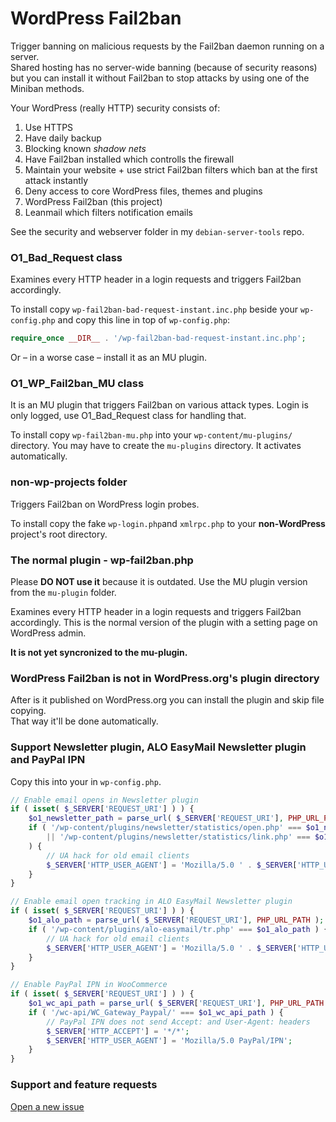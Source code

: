 # WordPress Fail2ban

Trigger banning on malicious requests by the Fail2ban daemon running on a server.  
Shared hosting has no server-wide banning (because of security reasons)
but you can install it without Fail2ban to stop attacks by using one of the Miniban methods.

Your WordPress (really HTTP) security consists of:

1. Use HTTPS
1. Have daily backup
1. Blocking known *shadow nets*
1. Have Fail2ban installed which controlls the firewall
1. Maintain your website + use strict Fail2ban filters which ban at the first attack instantly
1. Deny access to core WordPress files, themes and plugins
1. WordPress Fail2ban (this project)
1. Leanmail which filters notification emails

See the security and webserver folder in my `debian-server-tools` repo.

### O1_Bad_Request class

Examines every HTTP header in a login requests and triggers Fail2ban accordingly.

To install copy `wp-fail2ban-bad-request-instant.inc.php`
beside your `wp-config.php` and copy this line in top of `wp-config.php`:

```php
require_once __DIR__ . '/wp-fail2ban-bad-request-instant.inc.php';
```

Or – in a worse case – install it as an MU plugin.

### O1_WP_Fail2ban_MU class

It is an MU plugin that triggers Fail2ban on various attack types. Login is only logged, use
O1_Bad_Request class for handling that.

To install copy `wp-fail2ban-mu.php` into your `wp-content/mu-plugins/` directory.
You may have to create the `mu-plugins` directory. It activates automatically.

### non-wp-projects folder

Triggers Fail2ban on WordPress login probes.

To install copy the fake `wp-login.php`and `xmlrpc.php` to your **non-WordPress** project's root directory.

### The normal plugin - wp-fail2ban.php

Please **DO NOT use it** because it is outdated. Use the MU plugin version from the `mu-plugin` folder.

Examines every HTTP header in a login requests and triggers Fail2ban accordingly.
This is the normal version of the plugin with a setting page on WordPress admin.

**It is not yet syncronized to the mu-plugin.**

### WordPress Fail2ban is not in WordPress.org's plugin directory

After is it published on WordPress.org you can install the plugin and skip file copying.  
That way it'll be done automatically.

### Support Newsletter plugin, ALO EasyMail Newsletter plugin and PayPal IPN

Copy this into your in `wp-config.php`.

```php
// Enable email opens in Newsletter plugin
if ( isset( $_SERVER['REQUEST_URI'] ) ) {
    $o1_newsletter_path = parse_url( $_SERVER['REQUEST_URI'], PHP_URL_PATH );
    if ( '/wp-content/plugins/newsletter/statistics/open.php' === $o1_newsletter_path
        || '/wp-content/plugins/newsletter/statistics/link.php' === $o1_newsletter_path
    ) {
        // UA hack for old email clients
        $_SERVER['HTTP_USER_AGENT'] = 'Mozilla/5.0 ' . $_SERVER['HTTP_USER_AGENT'];
    }
}

// Enable email open tracking in ALO EasyMail Newsletter plugin
if ( isset( $_SERVER['REQUEST_URI'] ) ) {
    $o1_alo_path = parse_url( $_SERVER['REQUEST_URI'], PHP_URL_PATH );
    if ( '/wp-content/plugins/alo-easymail/tr.php' === $o1_alo_path ) {
        // UA hack for old email clients
        $_SERVER['HTTP_USER_AGENT'] = 'Mozilla/5.0 ' . $_SERVER['HTTP_USER_AGENT'];
    }
}

// Enable PayPal IPN in WooCommerce
if ( isset( $_SERVER['REQUEST_URI'] ) ) {
    $o1_wc_api_path = parse_url( $_SERVER['REQUEST_URI'], PHP_URL_PATH );
    if ( '/wc-api/WC_Gateway_Paypal/' === $o1_wc_api_path ) {
        // PayPal IPN does not send Accept: and User-Agent: headers
        $_SERVER['HTTP_ACCEPT'] = '*/*';
        $_SERVER['HTTP_USER_AGENT'] = 'Mozilla/5.0 PayPal/IPN';
    }
}
```

### Support and feature requests

[Open a new issue](https://github.com/szepeviktor/wordpress-fail2ban/issues/new)

